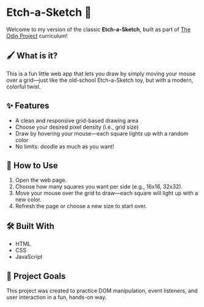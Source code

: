 
# Etch-a-Sketch 🎨

Welcome to my version of the classic **Etch-a-Sketch**, built as part of [The Odin Project](https://www.theodinproject.com/) curriculum!

## 🖌️ What is it?

This is a fun little web app that lets you draw by simply moving your mouse over a grid—just like the old-school Etch-a-Sketch toy, but with a modern, colorful twist.

## ✨ Features

* A clean and responsive grid-based drawing area
* Choose your desired pixel density (i.e., grid size)
* Draw by hovering your mouse—each square lights up with a random color
* No limits: doodle as much as you want!

## 🚀 How to Use

1. Open the web page.
2. Choose how many squares you want per side (e.g., 16x16, 32x32).
3. Move your mouse over the grid to draw—each square will light up with a new color.
4. Refresh the page or choose a new size to start over.

## 🛠️ Built With

* HTML
* CSS
* JavaScript

## 🎯 Project Goals

This project was created to practice DOM manipulation, event listeners, and user interaction in a fun, hands-on way.
